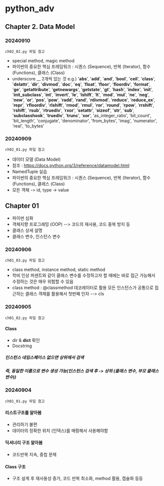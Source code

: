 # python_adv

## Chapter 2. Data Model

### 20240910
```ch02_02.py 파일 참고```
- special method, magic method
- 파이썬의 중요한 핵심 프레임워크 : 시퀀스 (Sequence), 반복 (Iterator), 함수 (Functions), 클래스 (Class)
- underscore __ 2개씩 있는 것 
e.g.) '__abs__', '__add__', '__and__', '__bool__', '__ceil__', '__class__', '__delattr__', '__dir__', '__divmod__', '__doc__', '__eq__', '__float__', 
'__floor__', '__floordiv__', '__format__', '__ge__', '__getattribute__', '__getnewargs__', '__getstate__', '__gt__', '__hash__', '__index__', '__init__', '__init_subclass__', '__int__', '__invert__', '__le__', '__lshift__', '__lt__', '__mod__', '__mul__', '__ne__', '__neg__', '__new__', '__or__', '__pos__', '__pow__', '__radd__', '__rand__', '__rdivmod__', '__reduce__', '__reduce_ex__', '__repr__', '__rfloordiv__', '__rlshift__', '__rmod__', '__rmul__', '__ror__', '__round__', '__rpow__', '__rrshift__', '__rshift__', '__rsub__', '__rtruediv__', '__rxor__', '__setattr__', '__sizeof__', '__str__', '__sub__', '__subclasshook__', '__truediv__', '__trunc__', '__xor__', 'as_integer_ratio', 'bit_count', 'bit_length', 'conjugate', 'denominator', 'from_bytes', 'imag', 'numerator', 'real', 'to_bytes'


### 20240909
```ch02_01.py 파일 참고```
- 데이터 모델 (Data Model)
- 참조 : https://docs.python.org/3/reference/datamodel.html
- NamedTuple 실습
- 파이썬의 중요한 핵심 프레임워크 : 시퀀스 (Sequence), 반복 (Iterator), 함수 (Functions), 클래스 (Class)
- 모든 객체 -> id, type -> value 
 


## Chapter 01
- 파이썬 심화
- 객체지향 프로그래밍 (OOP) --> 코드의 재사용, 코드 중복 방지 등
- 클래스 상세 설명
- 클래스 변수, 인스턴스 변수

### 20240906
```ch01_03.py 파일 참고```
- class method, instance method, static method
- 학비 인상 퍼센트와 같이 클래스 변수를 수정하고자 할 때에는 
  바로 접근 가능해서 수정하는 것은 매우 위험할 수 있음 
- class method : @classmethod 데코레이터로 활용 
    모든 인스턴스가 공통으로 접근하는 클래스 객채를 활용해서 
    첫번째 인자 --> cls

### 20240905
```ch01_02.py 파일 참고```
#### Class 
- dir & __dict__ 확인
- Docstring

##### 인스턴스 네임스페이스 없으면 상위에서 검색
##### 즉, 동일한 이름으로 변수 생성 가능(인스턴스 검색 후 -> 상위 (클래스 변수, 부모 클래스 변수))



### 20240904
```ch01_01.py 파일 참고```
#### 리스트구조를 알아봄 
- 관리하기 불편
- 데이터의 정확한 위치 (인덱스)를 매핑해서 사용해야함

#### 딕셔너리 구조 알아봄
- 코드반복 지속, 중첩 문제

#### Class 구조
- 구조 설계 후 재사용성 증가, 코드 반복 최소화, method 활용, 캡슐화 등등
